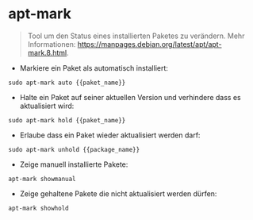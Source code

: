 # apt-mark

> Tool um den Status eines installierten Paketes zu verändern.
> Mehr Informationen: <https://manpages.debian.org/latest/apt/apt-mark.8.html>.

- Markiere ein Paket als automatisch installiert:

`sudo apt-mark auto {{paket_name}}`

- Halte ein Paket auf seiner aktuellen Version und verhindere dass es aktualisiert wird:

`sudo apt-mark hold {{paket_name}}`

- Erlaube dass ein Paket wieder aktualisiert werden darf:

`sudo apt-mark unhold {{package_name}}`

- Zeige manuell installierte Pakete:

`apt-mark showmanual`

- Zeige gehaltene Pakete die nicht aktualisiert werden dürfen:

`apt-mark showhold`
